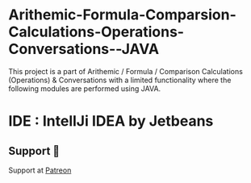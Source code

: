 # Arithemic-Formula-Comparsion-Calculations-Operations-Conversations--JAVA

This project is a part of Arithemic / Formula / Comparison Calculations (Operations) &amp; Conversations with a limited functionality where the following modules are performed using JAVA.

# IDE : IntellJi IDEA by Jetbeans

## Support 💓

Support at <a href="https://www.patreon.com/ossamamehmood" target="_blank">Patreon</a>

